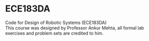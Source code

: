 # ECE183DA
Code for Design of Robotic Systems (ECE183DA)  
This course was designed by Professor Ankur Mehta, all formal lab exercises and problem sets are credited to him.
